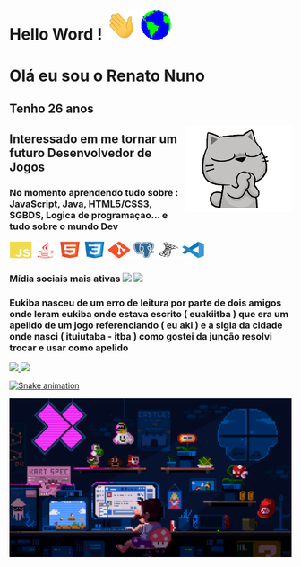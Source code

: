 # Hello Word !   <img alt="Hi.gif" src=https://github.com/eukiba/img/blob/main/Hi.gif width="55">  <img  alt="Earth.gif" src=https://github.com/eukiba/img/raw/main/Earth.gif width="55">

# Olá eu sou o Renato Nuno 

## Tenho 26 anos 
  <img align="right" alt="Cat.gif" src="https://github.com/eukiba/img/blob/main/Pedido.gif" width="190" />

## Interessado em me tornar um futuro Desenvolvedor de Jogos
<div style="display: inline_block">
<h3> No momento aprendendo tudo sobre : JavaScript, Java, HTML5/CSS3, SGBDS, Logica de programaçao... e tudo sobre o mundo Dev  </h3>
  <img alt="Eukiba-Js" height="30" width="40" src="https://raw.githubusercontent.com/devicons/devicon/master/icons/javascript/javascript-plain.svg">
  <img alt="Eukiba-Java" height="30" width="40" src="https://github.com/devicons/devicon/blob/master/icons/java/java-plain.svg">
  <img alt="Eukiba-HTML" height="30" width="40" src="https://raw.githubusercontent.com/devicons/devicon/master/icons/html5/html5-original.svg">
  <img alt="Eukiba-CSS" height="30" width="40" src="https://raw.githubusercontent.com/devicons/devicon/master/icons/css3/css3-original.svg">
  <img alt="Eukiba-Git" height="30" width="40" src="https://github.com/devicons/devicon/blob/master/icons/git/git-plain.svg">
  <img alt="Eukiba-PostgreSQl" height="30" width="40" src="https://github.com/devicons/devicon/blob/master/icons/postgresql/postgresql-plain.svg">
  <img alt="Eukiba-SQl" height="30" width="40" src="https://github.com/devicons/devicon/blob/master/icons/microsoftsqlserver/microsoftsqlserver-plain.svg">
  <img alt="Eukiba-Vs.code" height="30" width="40" src="https://github.com/devicons/devicon/blob/master/icons/vscode/vscode-original.svg">
</div>

### Mídia sociais mais ativas  <a href="https://www.linkedin.com/in/renato-nuno-itba" target="_blank"><img src="https://img.shields.io/badge/-LinkedIn-%230077B5?style=for-the-badge&logo=linkedin&logoColor=white" target="_blank"></a>  <a href="https://instagram.com/renatiitba" target="_blank"><img src="https://img.shields.io/badge/-Instagram-%23E4405F?style=for-the-badge&logo=instagram&logoColor=white" target="_blank"></a> 

### Eukiba nasceu de um erro de leitura por parte de dois amigos onde leram eukiba onde estava escrito ( euakiitba ) que era um apelido de um jogo referenciando ( eu aki ) e a sigla da cidade onde nasci ( ituiutaba - itba ) como gostei da junção resolvi trocar e usar como apelido

  <a href="https://github.com/eukiba">
  <img src="https://github-readme-stats.vercel.app/api?username=eukiba&theme=chartreuse-dark&show_icons=true"/>
  <img src="https://github-readme-stats.vercel.app/api/top-langs/?username=eukiba&layout=compact&langs_count=7&theme=chartreuse-dark"/>

 ![Snake animation](https://github.com/eukiba/eukiba/blob/output/github-contribution-grid-snake.svg)

<img src=https://github.com/eukiba/img/blob/main/mario.gif >
